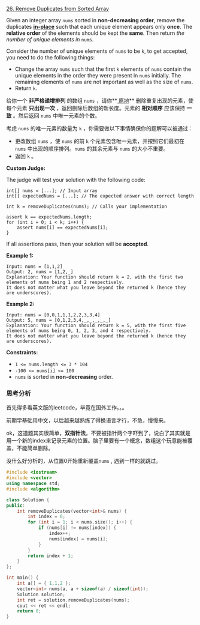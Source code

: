 [ 26. Remove Duplicates from Sorted Array](https://leetcode.com/problems/remove-duplicates-from-sorted-array/)

Given an integer array `nums` sorted in **non-decreasing order**, remove the duplicates [**in-place**](https://en.wikipedia.org/wiki/In-place_algorithm) such that each unique element appears only **once**. The **relative order** of the elements should be kept the **same**. Then return *the number of unique elements in* `nums`.

Consider the number of unique elements of `nums` to be `k`, to get accepted, you need to do the following things:

- Change the array `nums` such that the first `k` elements of `nums` contain the unique elements in the order they were present in `nums` initially. The remaining elements of `nums` are not important as well as the size of `nums`.
- Return `k`.

给你一个 **非严格递增排列** 的数组 `nums` ，请你**[ 原地](http://baike.baidu.com/item/原地算法)** 删除重复出现的元素，使每个元素 **只出现一次** ，返回删除后数组的新长度。元素的 **相对顺序** 应该保持 **一致** 。然后返回 `nums` 中唯一元素的个数。

考虑 `nums` 的唯一元素的数量为 `k` ，你需要做以下事情确保你的题解可以被通过：

- 更改数组 `nums` ，使 `nums` 的前 `k` 个元素包含唯一元素，并按照它们最初在 `nums` 中出现的顺序排列。`nums` 的其余元素与 `nums` 的大小不重要。
- 返回 `k` 。

**Custom Judge:**

The judge will test your solution with the following code:

```
int[] nums = [...]; // Input array
int[] expectedNums = [...]; // The expected answer with correct length

int k = removeDuplicates(nums); // Calls your implementation

assert k == expectedNums.length;
for (int i = 0; i < k; i++) {
    assert nums[i] == expectedNums[i];
}
```

If all assertions pass, then your solution will be **accepted**.

 

**Example 1:**

```
Input: nums = [1,1,2]
Output: 2, nums = [1,2,_]
Explanation: Your function should return k = 2, with the first two elements of nums being 1 and 2 respectively.
It does not matter what you leave beyond the returned k (hence they are underscores).
```

**Example 2:**

```
Input: nums = [0,0,1,1,1,2,2,3,3,4]
Output: 5, nums = [0,1,2,3,4,_,_,_,_,_]
Explanation: Your function should return k = 5, with the first five elements of nums being 0, 1, 2, 3, and 4 respectively.
It does not matter what you leave beyond the returned k (hence they are underscores).
```

 

**Constraints:**

- `1 <= nums.length <= 3 * 104`
- `-100 <= nums[i] <= 100`
- `nums` is sorted in **non-decreasing** order.

### 思考分析

首先得多看英文版的leetcode，毕竟在国外工作。。。

前期学基础用中文，以后越来越熟练了得换语言才行，不急，慢慢来。

ok，这道题其实很简单，**双指针法**，不要被指针两个字吓到了，说白了其实就是用一个新的index来记录元素的位置。脑子里要有一个概念，数组这个玩意能被覆盖，不能简单删除。

没什么好分析的，从位置0开始重新覆盖`nums` , 遇到一样的就跳过。

```cpp
#include <iostream>
#include <vector>
using namespace std;
#include <algorithm>

class Solution {
public:
    int removeDuplicates(vector<int>& nums) {
        int index = 0;
        for (int i = 1; i < nums.size(); i++) {
            if (nums[i] != nums[index]) {
                index++;
                nums[index] = nums[i];               
            }
        }
        return index + 1;
    }
};

int main() {
    int a[] = { 1,1,2 };
    vector<int> nums(a, a + sizeof(a) / sizeof(int));
    Solution solution;
    int ret = solution.removeDuplicates(nums);
    cout << ret << endl;
    return 0;
}
```





